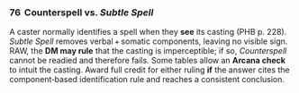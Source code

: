 ### 76 &nbsp;Counterspell vs. *Subtle Spell*

A caster normally identifies a spell when they **see** its casting (PHB p. 228). *Subtle Spell* removes verbal + somatic components, leaving no visible sign. RAW, the **DM may rule** that the casting is imperceptible; if so, *Counterspell* cannot be readied and therefore fails. Some tables allow an **Arcana check** to intuit the casting. Award full credit for either ruling **if** the answer cites the component‑based identification rule and reaches a consistent conclusion.
